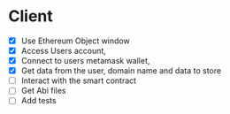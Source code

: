 # Client

- [x] Use Ethereum Object window
- [x] Access Users account,
- [x] Connect to users metamask wallet,
- [x] Get data from the user, domain name and data to store
- [ ] Interact with the smart contract
- [ ] Get Abi files
- [ ] Add tests
